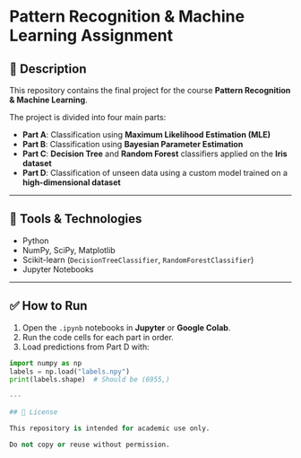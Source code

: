 # Pattern Recognition & Machine Learning Assignment

## 📌 Description

This repository contains the final project for the course **Pattern Recognition & Machine Learning**.

The project is divided into four main parts:
- **Part A**: Classification using **Maximum Likelihood Estimation (MLE)**
- **Part B**: Classification using **Bayesian Parameter Estimation**
- **Part C**: **Decision Tree** and **Random Forest** classifiers applied on the **Iris dataset**
- **Part D**: Classification of unseen data using a custom model trained on a **high-dimensional dataset**

---

## 🧠 Tools & Technologies

- Python
- NumPy, SciPy, Matplotlib
- Scikit-learn (`DecisionTreeClassifier`, `RandomForestClassifier`)
- Jupyter Notebooks

---

## ✅ How to Run

1. Open the `.ipynb` notebooks in **Jupyter** or **Google Colab**.
2. Run the code cells for each part in order.
3. Load predictions from Part D with:

```python
import numpy as np
labels = np.load("labels.npy")
print(labels.shape)  # Should be (6955,)

---

## 📄 License

This repository is intended for academic use only.

Do not copy or reuse without permission.
